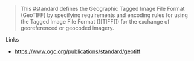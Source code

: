 > This #standard defines the Geographic Tagged Image File Format (GeoTIFF) by specifying requirements and encoding rules for using the Tagged Image File Format ([[TIFF]]) for the exchange of georeferenced or geocoded imagery.

Links
- https://www.ogc.org/publications/standard/geotiff
